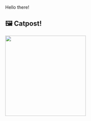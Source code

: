 Hello there!



## 🖼️ Catpost!

<sub>
    <img src="https://cdn2.thecatapi.com/images/b4m.jpg" height="256">
</sub>

